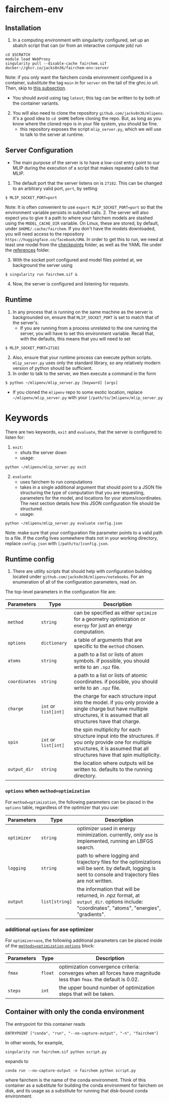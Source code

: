 # fairchem-env

Installation
------------

1. In a computing environment with singularity configured, set up an sbatch script that can (or from an interactive compute job) run
  ```commandline
  cd $SCRATCH
  module load WebProxy
  singularity pull --disable-cache fairchem.sif docker://ghcr.io/jacks0n36/fairchem-env:server
  ```
Note: if you only want the fairchem conda environment configured in a container, substitute the tag `main` in for `server` on the tail of the ghrc.io url. Then, skip to [this subsection](#container-with-only-the-conda-environment).
  - You should avoid using tag `latest`; this tag can be written to by both of the container variants.
2. You will also need to clone the repository `github.com/jacks0n36/mlipenv`. It's a good idea to `cd $HOME` before cloning the repo. But, as long as you know where the cloned repo is in your file system, you should be fine.
    - this repository exposes the script `mlip_server.py`, which we will use to talk to the server at runtime.

Server Configuration
--------------------

- The main purpose of the server is to have a low-cost entry point to our MLIP during the execution of a script that makes repeated calls to that MLIP.
1. The default port that the server listens on is `27182`. This can be changed to an arbitrary valid port, `port`, by setting
```
$ MLIP_SOCKET_PORT=port
```
Note: It is often convenient to use `export MLIP_SOCKET_PORT=port` so that the environment variable persists in subshell calls.
2. The server will also expect you to give it a path to where your fairchem models are stashed using the `MODEL_CACHE_DIR` variable. On Linux, these are stored, by default, under `$HOME/.cache/fairchem`. 
If you don't have the models downloaded, you will need access to the repository `https://huggingface.co/facebook/UMA`. In order to get this to run, we need at least one model from the [checkpoints](https://huggingface.co/facebook/UMA/tree/main/checkpoints) folder, as well as the YAML file under the [references](https://huggingface.co/facebook/UMA/tree/main/references) folder.

3. With the socket port configured and model files pointed at, we background the server using
```
$ singularity run fairchem.sif &
```
4. Now, the server is configured and listening for requests.

Runtime
-------
1. In any process that is running on the same machine as the server is backgrounded on, ensure that `MLIP_SOCKET_PORT` is set to match that of the server's.
    - If you are running from a process unrelated to the one running the server, you will have to set this environment variable. Recall that, with the defaults, this means that you will need to set
```
$ MLIP_SOCKET_PORT=27182
```
2. Also, ensure that your runtime process can execute python scripts. `mlip_server.py` uses only the standard library, so any relatively modern version of python should be sufficient.
3. In order to talk to the server, we then execute a command in the form
```
$ python ~/mlipenv/mlip_server.py [keyword] [args]
```
- If you cloned the `mlipenv` repo to some exotic location, replace `~/mlipenv/mlip_server.py` with your `[/path/to/]mlipenv/mlip_server.py`

# Keywords
There are two keywords, `exit` and `evaluate`, that the server is configured to listen for:
1. `exit`:
    - shuts the server down
    - usage:
```
python ~/mlipenv/mlip_server.py exit
```
2. `evaluate`:
    - uses fairchem to run computations
    - takes in a single additional argument that should point to a JSON file structuring the type of computation that you are requesting, parameters for the model, and locations for your atoms/coordinates. The next section details how this JSON configuration file should be structured.
    - usage:
```
python ~/mlipenv/mlip_server.py evaluate config.json
```
Note: make sure that your configuration file parameter points to a valid path to a file. If the config lives somewhere thats not in your working directory, replace `config.json` with `[/path/to/]config.json`.

Runtime config
--------------
1. There are utility scripts that should help with configuration building located under `github.com/jacks0n36/mlipenv/notebooks`. For an enumeration of all of the configuration parameters, read on.


The top-level parameters in the configuration file are:

|Parameters|Type|Description|
|---|---|---|
|`method`|`string`|can be specified as either `optimize` for a geometry optimization or `energy` for just an energy computation.|
|`options`|`dictionary`|a table of arguments that are specific to the `method` chosen.|
|`atoms`|`string`|a path to a list or lists of atom symbols. if possible, you should write to an `.npz` file.|
|`coordinates`|`string`|a path to a list or lists of atomic coordinates. if possible, you should write to an `.npz` file.|
|`charge`|`int` or `list[int]`|the charge for each structure input into the model. if you only provide a single charge but have multiple structures, it is assumed that all structures have that charge.|
|`spin`|`int` or `list[int]`|the spin multiplicity for each structure input into the structures. if you only provide one for multiple structures, it is assumed that all structures have that spin multiplicity.|
|`output_dir`|`string`|the location where outputs will be written to. defaults to the running directory.|


### `options` when `method=optimization`
For `method=optimization`, the following parameters can be placed in the `options` table, regardless of the optimizer that you use:

|Parameters|Type|Description|
|---|---|---|
|`optimizer`|`string`|optimizer used in energy minimization. currently, only `ase` is implemented, running an LBFGS search.|
|`logging`|`string`|path to where logging and trajectory files for the optimizations will be sent. by default, logging is sent to console and trajectory files are not written.|
|`output`|`list[string]`|the information that will be returned, in .npz format, at `output_dir`. options include: "coordinates", "atoms", "energies", "gradients".|


### additional `options` for ase optimizer
For `optimizer=ase`, the following additional parameters can be placed inside of the [`methods=optimization` `options`](#options-when-methodoptimization) block:

|Parameters|Type|Description|
|---|---|---|
|`fmax`|`float`|optimization convergence criteria: converges when all forces have magnitude less than `fmax`. the default is 0.02.|
|`steps`|`int`|the upper bound number of optimization steps that will be taken.|

Container with only the conda environment
-----------------------------------------
The entrypoint for this container reads
```
ENTRYPOINT ["conda", "run", "--no-capture-output", "-n", "fairchem"]
```
In other words, for example,
```
singularity run fairchem.sif python script.py
```
expands to
```
conda run --no-capture-output -n fairchem python script.py
```
where fairchem is the name of the conda environment. Think of this container as a substitute for building the conda environment for fairchem on disk, and its usage as a substitute for running that disk-bound conda environment.
